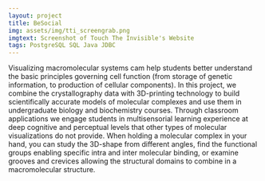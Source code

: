 ```yaml
---
layout: project
title: BeSocial
img: assets/img/tti_screengrab.png
imgtext: Screenshot of Touch The Invisible's Website
tags: PostgreSQL SQL Java JDBC
---
```

Visualizing macromolecular systems cam help students better understand the basic principles governing cell function (from storage of genetic information, to production of cellular components). In this project, we combine the crystallography data with 3D-printing technology to build scientifically accurate models of molecular complexes and use them in undergraduate biology and biochemistry courses. Through classroom applications we engage students in multisensorial learning experience at deep cognitive and perceptual levels that other types of molecular visualizations do not provide. When holding a molecular complex in your hand, you can study the 3D-shape from different angles, find the functional groups enabling specific intra and inter molecular binding, or examine grooves and crevices allowing the structural domains to combine in a macromolecular structure.